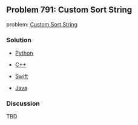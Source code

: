 ## Problem 791: Custom Sort String

problem: [Custom Sort String](https://leetcode.com/problems/custom-sort-string/)

### Solution

- [Python](../python/problem791.py)

- [C++](../cpp/problem791.cpp)

- [Swift](../swift/problem791.swift)

- [Java](../java/problem791.java)

### Discussion

TBD

